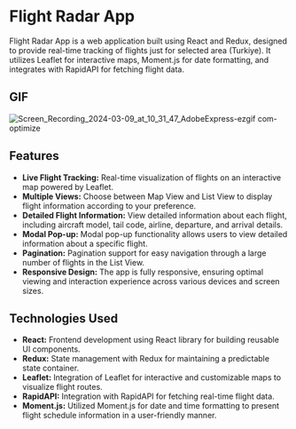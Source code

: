 # Flight Radar App

Flight Radar App is a web application built using React and Redux, designed to provide real-time tracking of flights just for selected area (Turkiye). It utilizes Leaflet for interactive maps, Moment.js for date formatting, and integrates with RapidAPI for fetching flight data.

## GIF

![Screen_Recording_2024-03-09_at_10_31_47_AdobeExpress-ezgif com-optimize](https://github.com/tubayapa/Flight-Radar-Redux-Toolkit-Thunk/assets/147662888/ec6d7e2e-a78f-4808-b6bb-09a3f188aa33)


## Features

- **Live Flight Tracking:** Real-time visualization of flights on an interactive map powered by Leaflet.
- **Multiple Views:** Choose between Map View and List View to display flight information according to your preference.
- **Detailed Flight Information:** View detailed information about each flight, including aircraft model, tail code, airline, departure, and arrival details.
- **Modal Pop-up:** Modal pop-up functionality allows users to view detailed information about a specific flight.
- **Pagination:** Pagination support for easy navigation through a large number of flights in the List View.
- **Responsive Design:** The app is fully responsive, ensuring optimal viewing and interaction experience across various devices and screen sizes.


## Technologies Used

- **React:** Frontend development using React library for building reusable UI components.
- **Redux:** State management with Redux for maintaining a predictable state container.
- **Leaflet:** Integration of Leaflet for interactive and customizable maps to visualize flight routes.
- **RapidAPI:** Integration with RapidAPI for fetching real-time flight data.
- **Moment.js:** Utilized Moment.js for date and time formatting to present flight schedule information in a user-friendly manner.
